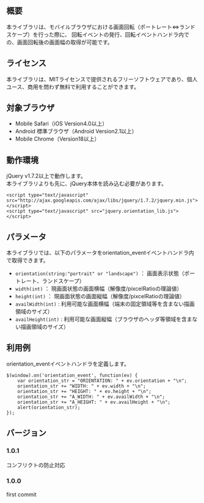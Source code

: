 ## 概要
本ライブラリは、モバイルブラウザにおける画面回転（ポートレート⇔ランドスケープ）を行った際に、
回転イベントの発行、回転イベントハンドラ内での、画面回転後の画面幅の取得が可能です。

## ライセンス
本ライブラリは、MITライセンスで提供されるフリーソフトウェアであり、個人ユース、商用を問わず無料で利用することができます。

## 対象ブラウザ
* Mobile Safari（iOS Version4.0以上）
* Android 標準ブラウザ（Android Version2.1以上）
* Mobile Chrome（Version18以上）

## 動作環境
jQuery v1.7.2以上で動作します。  
本ライブラリよりも先に、jQuery本体を読み込む必要があります。

```
<script type="text/javascript" src="http://ajax.googleapis.com/ajax/libs/jquery/1.7.2/jquery.min.js"></script>
<script type="text/javascript" src="jquery.orientation_lib.js"></script>
```

## パラメータ
本ライブラリでは、以下のパラメータをorientation_eventイベントハンドラ内で取得できます。

* `orientation(string:"portrait" or "landscape")` ： 画面表示状態（ポートレート、ランドスケープ）
* `width(int)` ： 現画面状態の画面横幅（解像度/pixcelRatioの理論値）
* `height(int)` ： 現画面状態の画面縦幅（解像度/pixcelRatioの理論値）
* `availWidth(int)` : 利用可能な画面横幅（端末の固定領域等を含まない描画領域のサイズ）
* `availHeight(int)` : 利用可能な画面縦幅（ブラウザのヘッダ等領域を含まない描画領域のサイズ）

## 利用例
orientation_eventイベントハンドラを定義します。

```
$(window).on('orientation_event', function(ev) {
    var orientation_str = "ORIENTATION: " + ev.orientation + "\n";
    orientation_str += "WIDTH: " + ev.width + "\n";
    orientation_str += "HEIGHT: " + ev.height + "\n";
    orientation_str += "A_WIDTH: " + ev.availWidth + "\n";
    orientation_str += "A_HEIGHT: " + ev.availHeight + "\n";
    alert(orientation_str);
});
```

## バージョン

### 1.0.1

コンフリクトの防止対応

### 1.0.0

first commit

